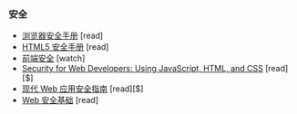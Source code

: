 ### 安全

* [浏览器安全手册](https://code.google.com/p/browsersec/wiki/Main) [read]
* [HTML5 安全手册](https://html5sec.org/#javascript) [read]
* [前端安全](https://mikewest.org/2013/09/frontend-security-frontendconf-2013) [watch]
* [Security for Web Developers: Using JavaScript, HTML, and CSS](http://www.amazon.com/Security-Web-Developers-Using-JavaScript/dp/1491928646/ref=sr_1_11) [read][$]
* [现代 Web 应用安全指南](http://lcamtuf.coredump.cx/tangled/) [read][$]
* [Web 安全基础](https://github.com/vasanthk/web-security-basics) [read]
